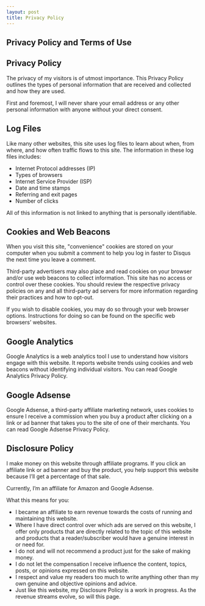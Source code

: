 ```yaml
---
layout: post
title: Privacy Policy
---
```


## Privacy Policy and Terms of Use

## Privacy Policy

The privacy of my visitors is of utmost importance. This Privacy Policy outlines the types of personal information that are received and collected and how they are used.

First and foremost, I will never share your email address or any other personal information with anyone without your direct consent.

## Log Files

Like many other websites, this site uses log files to learn about when, from where, and how often traffic flows to this site. The information in these log files includes:

- Internet Protocol addresses (IP)
- Types of browsers
- Internet Service Provider (ISP)
- Date and time stamps
- Referring and exit pages
- Number of clicks

All of this information is not linked to anything that is personally identifiable.

## Cookies and Web Beacons

When you visit this site, "convenience" cookies are stored on your computer when you submit a comment to help you log in faster to Disqus the next time you leave a comment.

Third-party advertisers may also place and read cookies on your browser and/or use web beacons to collect information. This site has no access or control over these cookies. You should review the respective privacy policies on any and all third-party ad servers for more information regarding their practices and how to opt-out.

If you wish to disable cookies, you may do so through your web browser options. Instructions for doing so can be found on the specific web browsers’ websites.

## Google Analytics

Google Analytics is a web analytics tool I use to understand how visitors engage with this website. It reports website trends using cookies and web beacons without identifying individual visitors. You can read Google Analytics Privacy Policy.

## Google Adsense

Google Adsense, a third-party affiliate marketing network, uses cookies to ensure I receive a commission when you buy a product after clicking on a link or ad banner that takes you to the site of one of their merchants. You can read Google Adsense Privacy Policy.

## Disclosure Policy

I make money on this website through affiliate programs. If you click an affiliate link or ad banner and buy the product, you help support this website because I’ll get a percentage of that sale.

Currently, I’m an affiliate for Amazon and Google Adsense.

What this means for you:

- I became an affiliate to earn revenue towards the costs of running and maintaining this website.
- Where I have direct control over which ads are served on this website, I offer only products that are directly related to the topic of this website and products that a reader/subscriber would have a genuine interest in or need for.
- I do not and will not recommend a product just for the sake of making money.
- I do not let the compensation I receive influence the content, topics, posts, or opinions expressed on this website.
- I respect and value my readers too much to write anything other than my own genuine and objective opinions and advice.
- Just like this website, my Disclosure Policy is a work in progress. As the revenue streams evolve, so will this page.
